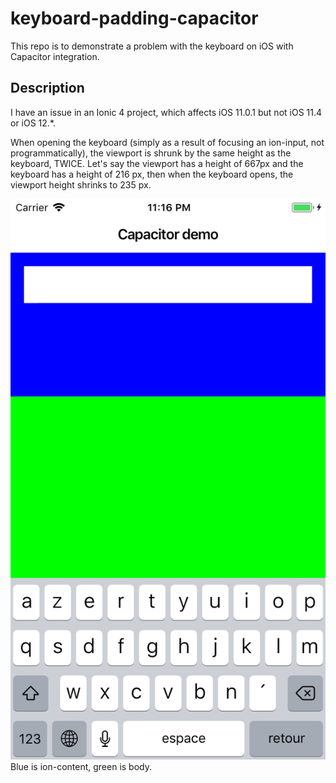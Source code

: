 # keyboard-padding-capacitor

This repo is to demonstrate a problem with the keyboard on iOS with Capacitor integration.

## Description
I have an issue in an Ionic 4 project, which affects iOS 11.0.1 but not iOS 11.4 or iOS 12.*.

When opening the keyboard (simply as a result of focusing an ion-input, not programmatically), the viewport is shrunk by the same height as the keyboard, TWICE. Let's say the viewport has a height  of 667px and the keyboard has a height of 216 px, then when the keyboard opens, the viewport height shrinks to 235 px.

![iOS screengrab](https://github.com/sebastienguillon/keyboard-padding-capacitor/blob/master/iOS-11.0.1-capacitor.png)
Blue is ion-content, green is body.